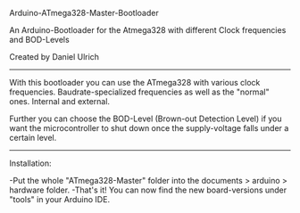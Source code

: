 Arduino-ATmega328-Master-Bootloader

An Arduino-Bootloader for the Atmega328 with different Clock frequencies and BOD-Levels

Created by Daniel Ulrich

-----------------------------------

With this bootloader you can use the ATmega328 with various clock frequencies. Baudrate-specialized frequencies as well as the "normal" ones. Internal and external.

Further you can choose the BOD-Level (Brown-out Detection Level) if you want the microcontroller to shut down once the supply-voltage falls under a certain level.

-----------------------------------

Installation:

-Put the whole "ATmega328-Master" folder into the documents > arduino > hardware folder.
-That's it! You can now find the new board-versions under "tools" in your Arduino IDE.
